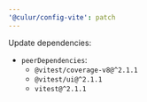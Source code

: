 ```yaml
---
'@culur/config-vite': patch
---
```


Update dependencies:

- `peerDependencies`:
  - `@vitest/coverage-v8@^2.1.1`
  - `@vitest/ui@^2.1.1`
  - `vitest@^2.1.1`
